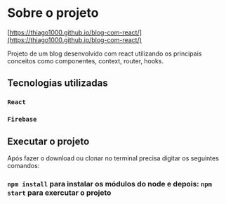 # Sobre o projeto

[https://thiago1000.github.io/blog-com-react/](https://thiago1000.github.io/blog-com-react/)

Projeto de um blog desenvolvido com react utilizando os principais conceitos como componentes, context, router, hooks.

## Tecnologias utilizadas

### `React`
### `Firebase`

## Executar o projeto

Após fazer o download ou clonar no terminal precisa digitar os seguintes comandos:

### `npm install` para instalar os módulos do node e depois: `npm start` para exercutar o projeto
